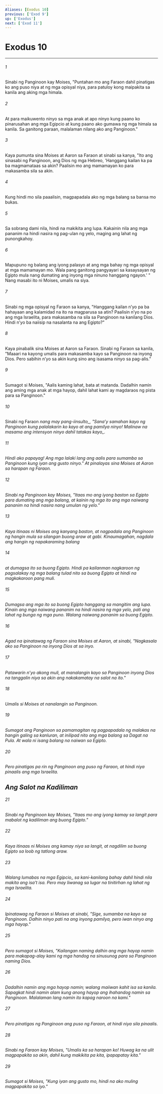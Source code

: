 ```yaml
---
Aliases: [Exodus 10]
previous: ['Exod 9']
up: ['Exodus']
next: ['Exod 11']
---
```

# Exodus 10

***






















###### 1 










Sinabi ng Panginoon kay Moises, "Puntahan mo ang Faraon dahil pinatigas ko ang puso niya at ng mga opisyal niya, para patuloy kong maipakita sa kanila ang aking mga himala. 





















###### 2 










At para maikuwento ninyo sa mga anak at apo ninyo kung paano ko pinarusahan ang mga Egipcio at kung paano ako gumawa ng mga himala sa kanila. Sa ganitong paraan, malalaman nilang ako ang Panginoon." 





















###### 3 










Kaya pumunta sina Moises at Aaron sa Faraon at sinabi sa kanya, "Ito ang sinasabi ng Panginoon, ang Dios ng mga Hebreo, 'Hanggang kailan ka pa ba magmamataas sa akin? Paalisin mo ang mamamayan ko para makasamba sila sa akin. 





















###### 4 










Kung hindi mo sila paaalisin, magpapadala ako ng mga balang sa bansa mo bukas. 





















###### 5 










Sa sobrang dami nila, hindi na makikita ang lupa. Kakainin nila ang mga pananim na hindi nasira ng pag-ulan ng yelo, maging ang lahat ng punongkahoy. 





















###### 6 










Mapupuno ng balang ang iyong palasyo at ang mga bahay ng mga opisyal at mga mamamayan mo. Wala pang ganitong pangyayari sa kasaysayan ng Egipto mula nang dumating ang inyong mga ninuno hanggang ngayon.' " Nang masabi ito ni Moises, umalis na siya. 





















###### 7 










Sinabi ng mga opisyal ng Faraon sa kanya, "Hanggang kailan nʼyo pa ba hahayaan ang kalamidad na ito na magparusa sa atin? Paalisin nʼyo na po ang mga Israelita, para makasamba na sila sa Panginoon na kanilang Dios. Hindi nʼyo ba naiisip na nasalanta na ang Egipto?" 





















###### 8 










Kaya pinabalik sina Moises at Aaron sa Faraon. Sinabi ng Faraon sa kanila, "Maaari na kayong umalis para makasamba kayo sa Panginoon na inyong Dios. Pero sabihin nʼyo sa akin kung sino ang isasama ninyo sa pag-alis." 





















###### 9 










Sumagot si Moises, "Aalis kaming lahat, bata at matanda. Dadalhin namin ang aming mga anak at mga hayop, dahil lahat kami ay magdaraos ng pista para sa Panginoon." 





















###### 10 










Sinabi ng Faraon <i class="trans-change">nang may pang-iinsulto_, "Sanaʼy samahan kayo ng Panginoon kung palalakarin ko kayo at ang pamilya ninyo! Malinaw na masama ang intensyon ninyo <i class="trans-change">dahil tatakas kayo_. 





















###### 11 










Hindi ako papayag! Ang mga lalaki lang ang aalis para sumamba sa Panginoon kung iyan ang gusto ninyo." At pinalayas sina Moises at Aaron sa harapan ng Faraon. 





















###### 12 










Sinabi ng Panginoon kay Moises, "Itaas mo ang iyong baston sa Egipto para dumating ang mga balang, at kainin ng mga ito ang mga naiwang pananim na hindi nasira nang umulan ng yelo." 





















###### 13 










Kaya itinaas ni Moises ang kanyang baston, at nagpadala ang Panginoon ng hangin mula sa silangan buong araw at gabi. Kinaumagahan, nagdala ang hangin ng napakaraming balang 





















###### 14 










at dumagsa ito sa buong Egipto. Hindi pa kailanman nagkaroon ng pagsalakay ng mga balang tulad nito sa buong Egipto at hindi na magkakaroon pang muli. 





















###### 15 










Dumagsa ang mga ito sa buong Egipto hanggang sa mangitim ang lupa. Kinain ang mga naiwang pananim na hindi nasira ng mga yelo, pati ang lahat ng bunga ng mga puno. Walang naiwang pananim sa buong Egipto. 





















###### 16 










Agad na ipinatawag ng Faraon sina Moises at Aaron, at sinabi, "Nagkasala ako sa Panginoon na inyong Dios at sa inyo. 





















###### 17 










Patawarin nʼyo akong muli, at manalangin kayo sa Panginoon inyong Dios na tanggalin niya sa akin ang nakakamatay na salot na ito." 





















###### 18 










Umalis si Moises at nanalangin sa Panginoon. 





















###### 19 










Sumagot ang Panginoon sa pamamagitan ng pagpapadala ng malakas na hangin galing sa kanluran, at inilipad nito ang mga balang sa Dagat na Pula. At wala ni isang balang na naiwan sa Egipto. 





















###### 20 










Pero pinatigas pa rin ng Panginoon ang puso ng Faraon, at hindi niya pinaalis ang mga Israelita.

## Ang Salot na Kadiliman 





















###### 21 










Sinabi ng Panginoon kay Moises, "Itaas mo ang iyong kamay sa langit para mabalot ng kadiliman ang buong Egipto." 





















###### 22 










Kaya itinaas ni Moises ang kamay niya sa langit, at nagdilim sa buong Egipto sa loob ng tatlong araw. 





















###### 23 










Walang lumabas na mga <i class="trans-change">Egipcio_ sa kani-kanilang bahay dahil hindi nila makita ang isaʼt isa. Pero may liwanag sa lugar na tinitirhan ng lahat ng mga Israelita. 





















###### 24 










Ipinatawag ng Faraon si Moises at sinabi, "Sige, sumamba na kayo sa Panginoon. Dalhin ninyo pati na ang inyong pamilya, pero iwan ninyo ang mga hayop." 





















###### 25 










Pero sumagot si Moises, "Kailangan naming dalhin ang mga hayop namin para makapag-alay kami ng mga handog na sinusunog para sa Panginoon naming Dios. 





















###### 26 










Dadalhin namin ang mga hayop namin; walang maiiwan kahit isa sa kanila. Sapagkat hindi namin alam kung anong hayop ang ihahandog namin sa Panginoon. Malalaman lang namin ito kapag naroon na kami." 





















###### 27 










Pero pinatigas ng Panginoon ang puso ng Faraon, at hindi niya sila pinaalis. 





















###### 28 










Sinabi ng Faraon kay Moises, "Umalis ka sa harapan ko! Huwag ka na ulit magpapakita sa akin, dahil kung makikita pa kita, ipapapatay kita." 





















###### 29 










Sumagot si Moises, "Kung iyan ang gusto mo, hindi na ako muling magpapakita sa iyo."
